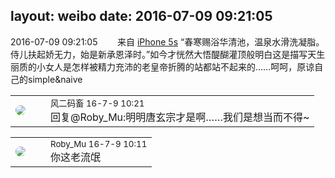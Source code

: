 layout: weibo
date: 2016-07-09 09:21:05
---
<meta name="referrer" content="no-referrer" />

2016-07-09 09:21:05  &nbsp;&nbsp;&nbsp;&nbsp;&nbsp;&nbsp; 来自 <a href="sinaweibo://customweibosource" rel="nofollow">iPhone 5s</a>
“春寒赐浴华清池，温泉水滑洗凝脂。侍儿扶起娇无力，始是新承恩泽时。”如今才恍然大悟醍醐灌顶般明白这是描写天生丽质的小女人是怎样被精力充沛的老皇帝折腾的站都站不起来的……呵呵，原谅自己的simple&naive ​​​

<table style="width: 100%;">
  <tr>
    <td style="width: 40px;"><img style="border-radius:50%" src="https://tva3.sinaimg.cn/crop.0.0.639.639.50/6d2a6003jw8f3idy69w2gj20hs0hrt9g.jpg?KID=imgbed,tva&Expires=1624463443&ssig=0%2BGaHwI7CM"></td>
    <td colspan="2"><small>风二码畜 16-7-9 10:21</small><br/>回复@Roby_Mu:明明唐玄宗才是啊……我们是想当而不得~</td>
  </tr>
</table>

<table style="width: 100%;">
  <tr>
    <td style="width: 40px;"><img style="border-radius:50%" src="https://tva2.sinaimg.cn/crop.0.0.180.180.50/81fd9f09jw1e8qgp5bmzyj2050050aa8.jpg?KID=imgbed,tva&Expires=1624463443&ssig=wO%2BR2IDgcw"></td>
    <td colspan="2"><small>Roby_Mu 16-7-9 10:11</small><br/>你这老流氓</td>
  </tr>
</table>
